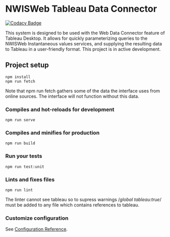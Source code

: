 # NWISWeb Tableau Data Connector

[![Codacy Badge](https://api.codacy.com/project/badge/Grade/33b7e6c604324277b7fd143467c27c29)](https://app.codacy.com/app/rsreenivasam-usgs/nwisweb-tableau-data-connector?utm_source=github.com&utm_medium=referral&utm_content=usgs/nwisweb-tableau-data-connector&utm_campaign=Badge_Grade_Settings)

This system is designed to be used with the Web Data Connector feature of Tableau Desktop. It allows for quickly parameterizing queries to the NWISWeb Instantaneous values services, and supplying the resulting data to Tableau in a user-friendly format. This project is in active development. 

## Project setup
```
npm install
npm run fetch  
```

Note that npm run fetch gathers some of the data the interface uses from online sources. The interface will not function without this data.

### Compiles and hot-reloads for development
```
npm run serve
```

### Compiles and minifies for production
```
npm run build
```

### Run your tests
```
npm run test:unit
```

### Lints and fixes files
```
npm run lint
```
The linter cannot see tableau so to supress warnings /*global  tableau:true*/
must be added to any file which contains references to tableau.





### Customize configuration
See [Configuration Reference](https://cli.vuejs.org/config/).
